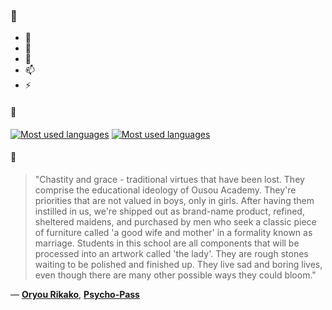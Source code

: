### 👋

- 🔭
- 🌱
- 💬
- 📫
- ⚡

#### 🧏

[![Most used languages](https://github-readme-stats-aynah.vercel.app/api/top-langs/?username=aynh&theme=solarized-dark&langs_count=6&layout=compact&hide_title=true)](https://github.com/anuraghazra/github-readme-stats#gh-dark-mode-only)
[![Most used languages](https://github-readme-stats-aynah.vercel.app/api/top-langs/?username=aynh&theme=solarized-light&langs_count=6&layout=compact&hide_title=true)](https://github.com/anuraghazra/github-readme-stats#gh-light-mode-only)

#### 💬

> "Chastity and grace - traditional virtues that have been lost. They comprise the educational ideology of Ousou Academy. They're priorities that are not valued in boys, only in girls. After having them instilled in us, we're shipped out as brand-name product, refined, sheltered maidens, and purchased by men who seek a classic piece of furniture called 'a good wife and mother' in a formality known as marriage. Students in this school are all components that will be processed into an artwork called 'the lady'. They are rough stones waiting to be polished and finished up. They live sad and boring lives, even though there are many other possible ways they could bloom."

&mdash; [**Oryou Rikako**](https://myanimelist.net/character.php?q=Oryou%20Rikako&cat=character), [**Psycho-Pass**](https://myanimelist.net/search/all?q=Psycho-Pass&cat=all)
